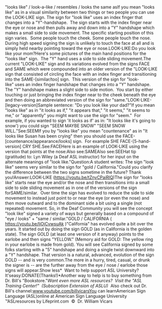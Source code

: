 "looks like" / look-a-like 
		/ resembles / looks the same asIf you mean "looks like" as in a visual similarity 
	between two things or two people you can use the LOOK-LIKE sign. The sign 
	for "look like" uses an index finger that changes into a "Y"-handshape.  
	The sign starts with the index finger near the eye or nose and then pulls 
	away and down into a "Y" handshape which makes a small side to side 
	movement. The specific starting position of this sign varies.  Some 
	people touch the cheek. Some people touch the nose. During high speed 
	signing the sign is unlikely to touch the face at all and is simply held 
	nearby pointing toward the eye or nose.LOOK-LIKE:Do you look like your mom?Here's some pictures of the main hand positions for the "looks like" sign.  The "Y" hand uses a side 
	to side sliding movement.The current "LOOK-LIKE" sign and its variations evolved from the signs FACE 
	and SAME which were compounded into an older version of the "LOOK-LIKE sign 
	that consisted of circling the face with an index finger and transitioning 
	into the SAME-[similar/too] sign. 
	This version of the sign for "look-like" uses an index finger handshape that changes into a "Y"
  handshape. The "Y" handshape makes a slight side to side motion.  
	You start by either touching or just bringing the index finger near to the 
	cheek beneath the eye and then doing an abbreviated version of the sign for 
	"same."LOOK-LIKE-[legacy-version]Sample sentence: "Do you look like your dad?"If you mean "looks like" as in "it 
looks as if," "it appears that," "it seems," "it seems to me," or "apparently" 
you might want to use the sign for "seem."  For example, if you wanted to 
sign 'it looks as if' as in: "It looks like it's going to snow') you could sign 
"SEEM MAYBE SNOW" "SEEM SNOW WILL."See:SEEMIf you by "looks like" you mean "countenance" as in "It looks like Susan has 
been crying" then you should use the FACE-[countenance/appearance/looks] sign.  
For example SHE FACE-[5-hand-version] CRY SHE.See:FACEHere is an example of LOOK-LIKE using the version that points at the nose:Also see:SAMEAlso see:SEEHat tip (gratitude) to: Lyn Wiley (a Deaf ASL instructor) for her input on 
the alternate meanings of "look like."Question:A student writes: The sign "look like" seems very similar to the sign for "gold 
/ California."Could you clarify the difference between the two signs sometime in the future? 
Thank you!Answer:LOOK-LIKE (https://youtu.be/tZnyCPaiRlQ)The sign for "looks like" starts near the eye and/or the nose and then 
transitions into a small side to side sliding movement as in one of the versions 
of the sign forSAME/similar.  Over time the 
sign has evolved to reduce the side to side movement to instead just point to or 
near the eye (or even the nose) and then move outward and to the dominant side a 
bit using a single (not repeated) movement. So, in the Deaf Community you will 
see the concept "look like" signed a variety of ways but generally based on a 
compound of "eye / looks" + "same / similar."GOLD / CALIFORNIA ( https://youtu.be/IjOjCvwsuAk )"California" has evolved quite a bit over the years. It started out by doing the 
sign GOLD (as in California is the golden state). The sign GOLD (at least one 
version of it anyway) points to the earlobe and then signs "YELLOW." (Memory aid 
for GOLD: The yellow ring in your earlobe is made from gold). You will see 
California signed by some folks starting with a "5" handshape and doing a single 
twist downward into a "Y" handshape. That version is a natural, advanced, 
evolution of the sign GOLD -- and is very common.The more in a hurry, tired, casual, or drunk the signer is -- are the further 
away from the eye / nose / earlobe those signs will appear.Show less* 
Want to help support ASL University?  It'seasy:DONATE(Thanks!)*Another way to help is to buy something from Dr. Bill's "Bookstore."*Want even more ASL resources?  Visit the "ASL Training Center!"  (Subscription 
Extension of ASLU)*  Also check out Dr. Bill's channel:www.youtube.com/billvicarsYou can learnAmerican Sign Language (ASL)online at American Sign Language University ™ASLresources by Lifeprint.com  ©  Dr. William Vicars